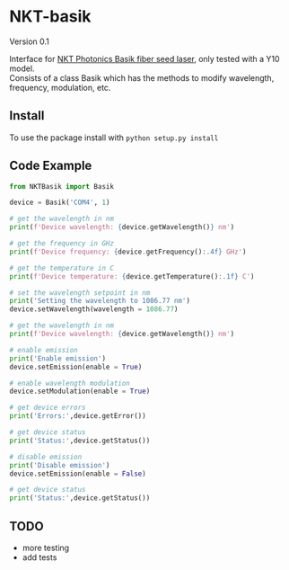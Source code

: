 # NKT-basik
Version 0.1

Interface for [NKT Photonics Basik fiber seed laser](https://www.nktphotonics.com/lasers-fibers/product/koheras-basik-low-noise-single-frequency-oem-laser-modules/), only tested with a Y10 model.  
Consists of a class Basik which has the methods to modify wavelength, frequency, modulation, etc.

## Install
To use the package install with `python setup.py install`

## Code Example

```Python
from NKTBasik import Basik

device = Basik('COM4', 1)

# get the wavelength in nm 
print(f'Device wavelength: {device.getWavelength()} nm')

# get the frequency in GHz
print(f'Device frequency: {device.getFrequency():.4f} GHz')

# get the temperature in C
print(f'Device temperature: {device.getTemperature():.1f} C')

# set the wavelength setpoint in nm
print('Setting the wavelength to 1086.77 nm')
device.setWavelength(wavelength = 1086.77)

# get the wavelength in nm 
print(f'Device wavelength: {device.getWavelength()} nm')

# enable emission
print('Enable emission')
device.setEmission(enable = True)

# enable wavelength modulation
device.setModulation(enable = True)

# get device errors
print('Errors:',device.getError())

# get device status
print('Status:',device.getStatus())

# disable emission
print('Disable emission')
device.setEmission(enable = False)

# get device status
print('Status:',device.getStatus())
```

## TODO
* more testing
* add tests
